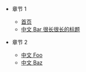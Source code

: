 - 章节 1

    - [首页](/zh-cn/)
    - [中文 Bar 很长很长的标题](/zh-cn/chapter-1/bar.md)

- 章节 2

    - [中文 Foo](/zh-cn/chapter-2/foo.md)
    - [中文 Baz](/zh-cn/chapter-2/baz.md)
